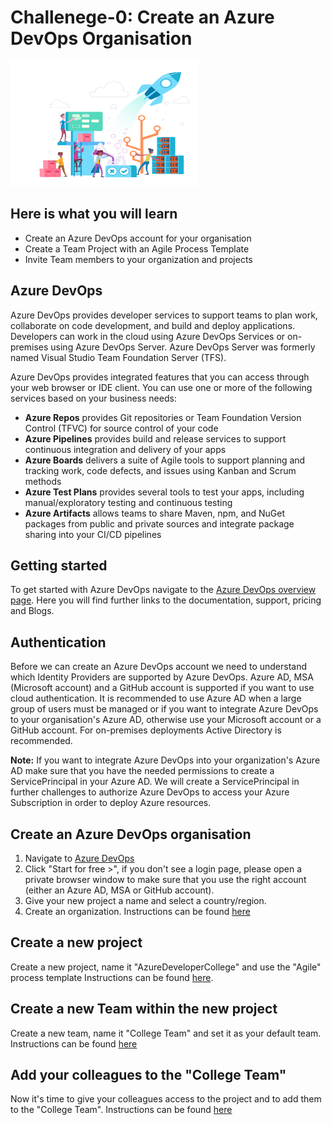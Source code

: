 # Challenege-0: Create an Azure DevOps Organisation

<img src="./images/azuredevops.png" width="300" height="200"/>

## Here is what you will learn
- Create an Azure DevOps account for your organisation
- Create a Team Project with an Agile Process Template
- Invite Team members to your organization and projects

## Azure DevOps
Azure DevOps provides developer services to support teams to plan work, collaborate on code development, and build and deploy applications. 
Developers can work in the cloud using Azure DevOps Services or on-premises using Azure DevOps Server. Azure DevOps Server was formerly named Visual Studio Team Foundation Server (TFS).

Azure DevOps provides integrated features that you can access through your web browser or IDE client. You can use one or more of the following services based on your business needs:
- __Azure Repos__ provides Git repositories or Team Foundation Version Control (TFVC) for source control of your code
- __Azure Pipelines__ provides build and release services to support continuous integration and delivery of your apps
- __Azure Boards__ delivers a suite of Agile tools to support planning and tracking work, code defects, and issues using Kanban and Scrum methods
- __Azure Test Plans__ provides several tools to test your apps, including manual/exploratory testing and continuous testing
- __Azure Artifacts__ allows teams to share Maven, npm, and NuGet packages from public and private sources and integrate package sharing into your CI/CD pipelines

## Getting started

To get started with Azure DevOps navigate to the [Azure DevOps overview page](https://azure.microsoft.com/services/devops/). Here you will find further links to the documentation, support, pricing and Blogs. 

## Authentication
Before we can create an Azure DevOps account we need to understand which Identity Providers are supported by Azure DevOps. 
Azure AD, MSA (Microsoft account) and a GitHub account is supported if you want to use cloud authentication. It is recommended to use Azure AD when a large group of users must be managed or if you want to integrate Azure DevOps to your organisation's Azure AD, otherwise use your Microsoft account or a GitHub account.
For on-premises deployments Active Directory is recommended.

__Note:__ If you want to integrate Azure DevOps into your organization's Azure AD make sure that you have the needed permissions to create a ServicePrincipal in your Azure AD. We will create a ServicePrincipal in further challenges to authorize Azure DevOps to access your Azure Subscription in order to deploy Azure resources.

## Create an Azure DevOps organisation
1. Navigate to [Azure DevOps](https://azure.microsoft.com/services/devops/)
2. Click "Start for free >", if you don't see a login page, please open a private browser window to make sure that you use the right account (either an Azure AD, MSA or GitHub account). 
3. Give your new project a name and select a country/region.
4. Create an organization. Instructions can be found [here](https://docs.microsoft.com/en-us/azure/devops/organizations/accounts/create-organization?toc=%2Fazure%2Fdevops%2Fget-started%2Ftoc.json&bc=%2Fazure%2Fdevops%2Fget-started%2Fbreadcrumb%2Ftoc.json&view=azure-devops)

## Create a new project
Create a new project, name it "AzureDeveloperCollege" and use the "Agile" process template
Instructions can be found [here](https://docs.microsoft.com/en-us/azure/devops/organizations/projects/create-project?view=azure-devops).

## Create a new Team within the new project
Create a new team, name it "College Team" and set it as your default team. Instructions can be found [here](https://docs.microsoft.com/en-us/azure/devops/organizations/settings/add-teams?view=azure-devops)

## Add your colleagues to the "College Team"
Now it's time to give your colleagues access to the project and to add them to the "College Team".
Instructions can be found [here](https://docs.microsoft.com/en-us/azure/devops/organizations/security/add-users-team-project?view=azure-devops)